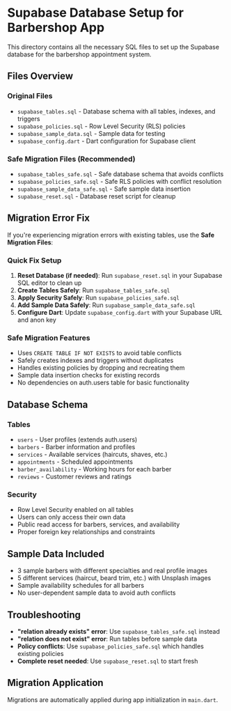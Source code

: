 # Supabase Database Setup for Barbershop App

This directory contains all the necessary SQL files to set up the Supabase database for the barbershop appointment system.

## Files Overview

### Original Files
- `supabase_tables.sql` - Database schema with all tables, indexes, and triggers
- `supabase_policies.sql` - Row Level Security (RLS) policies
- `supabase_sample_data.sql` - Sample data for testing
- `supabase_config.dart` - Dart configuration for Supabase client

### Safe Migration Files (Recommended)
- `supabase_tables_safe.sql` - Safe database schema that avoids conflicts
- `supabase_policies_safe.sql` - Safe RLS policies with conflict resolution
- `supabase_sample_data_safe.sql` - Safe sample data insertion
- `supabase_reset.sql` - Database reset script for cleanup

## Migration Error Fix

If you're experiencing migration errors with existing tables, use the **Safe Migration Files**:

### Quick Fix Setup

1. **Reset Database (if needed)**: Run `supabase_reset.sql` in your Supabase SQL editor to clean up
2. **Create Tables Safely**: Run `supabase_tables_safe.sql`
3. **Apply Security Safely**: Run `supabase_policies_safe.sql` 
4. **Add Sample Data Safely**: Run `supabase_sample_data_safe.sql`
5. **Configure Dart**: Update `supabase_config.dart` with your Supabase URL and anon key

### Safe Migration Features

- Uses `CREATE TABLE IF NOT EXISTS` to avoid table conflicts
- Safely creates indexes and triggers without duplicates
- Handles existing policies by dropping and recreating them
- Sample data insertion checks for existing records
- No dependencies on auth.users table for basic functionality

## Database Schema

### Tables
- `users` - User profiles (extends auth.users)
- `barbers` - Barber information and profiles
- `services` - Available services (haircuts, shaves, etc.)
- `appointments` - Scheduled appointments
- `barber_availability` - Working hours for each barber
- `reviews` - Customer reviews and ratings

### Security
- Row Level Security enabled on all tables
- Users can only access their own data
- Public read access for barbers, services, and availability
- Proper foreign key relationships and constraints

## Sample Data Included

- 3 sample barbers with different specialties and real profile images
- 5 different services (haircut, beard trim, etc.) with Unsplash images
- Sample availability schedules for all barbers
- No user-dependent sample data to avoid auth conflicts

## Troubleshooting

- **"relation already exists" error**: Use `supabase_tables_safe.sql` instead
- **"relation does not exist" error**: Run tables before sample data
- **Policy conflicts**: Use `supabase_policies_safe.sql` which handles existing policies
- **Complete reset needed**: Use `supabase_reset.sql` to start fresh

## Migration Application

Migrations are automatically applied during app initialization in `main.dart`.